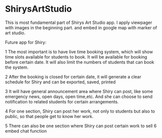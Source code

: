 # ShirysArtStudio
This is most fundamental part of Shirys Art Studio app.
I apply viewpager with images in the beginning part.
and embed in google map with marker of art studio.

Future app for Shiry:

1 The most important is to have live time booking system, which will show time slots available for students to book.
It will be available for booking before certain date. It will also limit the numbers of students that can book the system.

2 After the booking is closed for certain date, it will generate a clear schedule for Shiry and can be exported, saved, printed

3 It will have general announcement area where Shiry can post, like some emergency news, open days, open time,etc. And she can choose to send notification to related students for certain arrangements.

4 For one section, Shiry can post her work, not only to students but also to public, so that people get to know her work.

5 There can also be one section where Shiry can post certain work to sell
6 embed chat function


